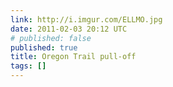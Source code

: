 ```yaml
---
link: http://i.imgur.com/ELLMO.jpg
date: 2011-02-03 20:12 UTC
# published: false
published: true
title: Oregon Trail pull-off
tags: []
---
```



